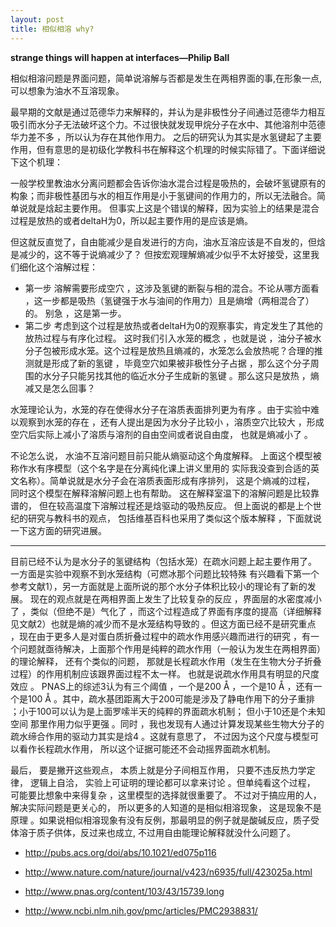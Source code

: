 ```yaml
---
layout: post
title: 相似相溶 why? 
---
```


**strange things will happen at interfaces—Philip Ball** 


相似相溶问题是界面问题，简单说溶解与否都是发生在两相界面的事,在形象一点,可以想象为油水不互溶现象。

最早期的文献是通过范德华力来解释的，并认为是非极性分子间通过范德华力相互吸引而水分子无法破坏这个力。不过很快就发现甲烷分子在水中、其他溶剂中范德华力差不多 ，所以认为存在其他作用力。
之后的研究认为其实是水氢键起了主要作用，但有意思的是初级化学教科书在解释这个机理的时候实际错了。下面详细说下这个机理： 

一般学校里教油水分离问题都会告诉你油水混合过程是吸热的，会破坏氢键原有的构象；而非极性基团与水的相互作用是小于氢键间的作用力的，所以无法融合。简单说就是焓起主要作用。
但事实上这是个错误的解释，因为实验上的结果是混合过程是放热的或者deltaH为0，所以起主要作用的是应该是熵。

但这就反直觉了，自由能减少是自发进行的方向，油水互溶应该是不自发的，但焓是减少的，这不等于说熵减少了？ 但按宏观理解熵减少似乎不太好接受，这里我们细化这个溶解过程：

- 第一步 溶解需要形成空穴 ，这涉及氢键的断裂与相的混合。不论从哪方面看 ，这一步都是吸热（氢键强于水与油间的作用力）且是熵增（两相混合了）的。 别急 ，这是第一步。
- 第二步 考虑到这个过程是放热或者deltaH为0的观察事实，肯定发生了其他的放热过程与有序化过程。 这时我们引入水笼的概念 ，也就是说 ，油分子被水分子包被形成水笼。这个过程是放热且熵减的，水笼怎么会放热呢？合理的推测就是形成了新的氢键 ，毕竟空穴如果被非极性分子占据 ，那么这个分子周围的水分子只能另找其他的临近水分子生成新的氢键 。那么这只是放热 ，熵减又是怎么回事？

水笼理论认为，水笼的存在使得水分子在溶质表面排列更为有序 。由于实验中难以观察到水笼的存在 ，还有人提出是因为水分子比较小 ，溶质空穴比较大 ，形成空穴后实际上减小了溶质与溶剂的自由空间或者说自由度， 也就是熵减小了 。

不论怎么说， 水油不互溶问题目前只能从熵驱动这个角度解释。 上面这个模型被称作水有序模型（这个名字是在分离纯化课上讲义里用的 实际我没查到合适的英文名称）。简单说就是水分子会在溶质表面形成有序排列， 这是个熵减的过程， 同时这个模型在解释溶解问题上也有帮助。 这在解释室温下的溶解问题是比较靠谱的， 但在较高温度下溶解过程还是焓驱动的吸热反应。 但上面说的都是上个世纪的研究与教科书的观点， 包括维基百科也采用了类似这个版本解释 ，下面就说一下这方面的研究进展。

-----

目前已经不认为是水分子的氢键结构（包括水笼）在疏水问题上起主要作用了。 一方面是实验中观察不到水笼结构（可燃冰那个问题比较特殊 有兴趣看下第一个参考文献1），另一方面就是上面所说的那个水分子体积比较小的理论有了新的发展。 现在的观点就是在两相界面上发生了比较复杂的反应 ，界面层的水密度减小了 ，类似（但绝不是）气化了 ，而这个过程造成了界面有序度的提高（详细解释见文献2）也就是熵的减少而不是水笼结构导致的 。但这方面已经不是研究重点 ，现在由于更多人是对蛋白质折叠过程中的疏水作用感兴趣而进行的研究 ，有一个问题就亟待解决，上面那个作用是纯粹的疏水作用（一般认为发生在两相界面）的理论解释， 还有个类似的问题， 那就是长程疏水作用（发生在生物大分子折叠过程）的作用机制应该跟界面过程不太一样。 也就是说疏水作用具有明显的尺度效应 。 PNAS上的综述3认为有三个阈值 ，一个是200 Å ，一个是10 Å ，还有一个是100 Å 。其中，疏水基团距离大于200可能是涉及了静电作用下的分子重排 ；小于100可以认为是上面罗嗦半天的纯粹的界面疏水机制； 但小于10还是个未知空间 那里作用力似乎更强 。同时 ，我也发现有人通过计算发现某些生物大分子的疏水缔合作用的驱动力其实是焓4 。这就有意思了， 不过因为这个尺度与模型可以看作长程疏水作用， 所以这个证据可能还不会动摇界面疏水机制。

最后， 要是撇开这些观点， 本质上就是分子间相互作用， 只要不违反热力学定律， 逻辑上自洽， 实验上可证明的理论都可以拿来讨论 。但单纯看这个过程， 可能要比想象中来得复杂 ，这里模型的选择就很重要了。 不过对于搞应用的人，解决实际问题是更关心的， 所以更多的人知道的是相似相溶现象， 这是现象不是原理 。如果说相似相溶现象有没有反例，那最明显的例子就是酸碱反应，质子受体溶于质子供体，反过来也成立, 不过用自由能理论解释就没什么问题了。

- http://pubs.acs.org/doi/abs/10.1021/ed075p116

- http://www.nature.com/nature/journal/v423/n6935/full/423025a.html

- http://www.pnas.org/content/103/43/15739.long

- http://www.ncbi.nlm.nih.gov/pmc/articles/PMC2938831/ 